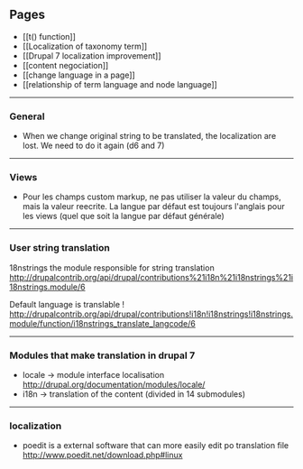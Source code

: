 ## Pages

* [[t() function]]  
* [[Localization of taxonomy term]]
* [[Drupal 7 localization improvement]]
* [[content negociation]]
* [[change language in a page]]
* [[relationship of term language and node language]]

***

### General 
* When we change original string to be translated, the localization are lost. We need to do it again (d6 and 7)   


***

### Views

* Pour les champs custom markup, ne pas utiliser la valeur du champs, mais la valeur reecrite. La langue par défaut est toujours l'anglais pour les views (quel que soit la langue par défaut générale)

***

### User string translation 

18nstrings the module responsible for string translation
http://drupalcontrib.org/api/drupal/contributions%21i18n%21i18nstrings%21i18nstrings.module/6

Default language is translable !
http://drupalcontrib.org/api/drupal/contributions!i18n!i18nstrings!i18nstrings.module/function/i18nstrings_translate_langcode/6

***

### Modules that make translation in drupal 7
* locale -> module interface localisation    
http://drupal.org/documentation/modules/locale/
* i18n -> translation of the content (divided in 14 submodules)

***

### localization
* poedit is a external software that can more easily edit po translation file
http://www.poedit.net/download.php#linux